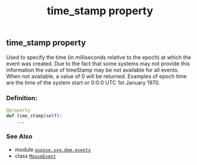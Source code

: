 ﻿---
title: time_stamp property
second_title: Aspose.SVG for Python via .NET API References
description: 
type: docs
weight: 310
url: /python-net/aspose.svg.dom.events/mouseevent/time_stamp/
is_root: false
---

## time_stamp property


Used to specify the time (in milliseconds relative to the epoch) at which the event was created.
Due to the fact that some systems may not provide this information the value of timeStamp may be not available for all events.
When not available, a value of 0 will be returned.
Examples of epoch time are the time of the system start or 0:0:0 UTC 1st January 1970.
### Definition:
```python
@property
def time_stamp(self):
    ...
```

### See Also
* module [`aspose.svg.dom.events`](../../)
* class [`MouseEvent`](/svg/python-net/aspose.svg.dom.events/mouseevent)
